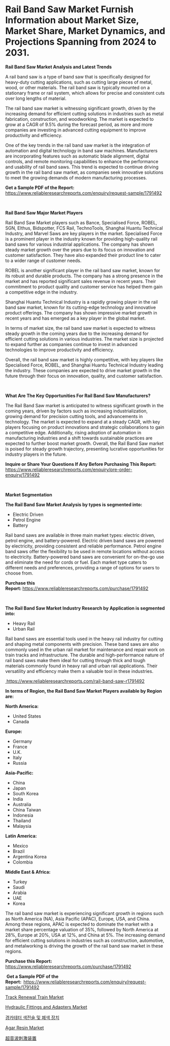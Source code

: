 <p><h1>Rail Band Saw Market Furnish Information about Market Size, Market Share, Market Dynamics, and Projections Spanning from 2024 to 2031.</h1></p><p><strong>Rail Band Saw Market Analysis and Latest Trends</strong></p>
<p><p>A rail band saw is a type of band saw that is specifically designed for heavy-duty cutting applications, such as cutting large pieces of metal, wood, or other materials. The rail band saw is typically mounted on a stationary frame or rail system, which allows for precise and consistent cuts over long lengths of material.</p><p>The rail band saw market is witnessing significant growth, driven by the increasing demand for efficient cutting solutions in industries such as metal fabrication, construction, and woodworking. The market is expected to grow at a CAGR of 9.5% during the forecast period, as more and more companies are investing in advanced cutting equipment to improve productivity and efficiency.</p><p>One of the key trends in the rail band saw market is the integration of automation and digital technology in band saw machines. Manufacturers are incorporating features such as automatic blade alignment, digital controls, and remote monitoring capabilities to enhance the performance and usability of rail band saws. This trend is expected to continue driving growth in the rail band saw market, as companies seek innovative solutions to meet the growing demands of modern manufacturing processes.</p></p>
<p><strong>Get a Sample PDF of the Report:&nbsp;</strong> <a href="https://www.reliableresearchreports.com/enquiry/request-sample/1791492">https://www.reliableresearchreports.com/enquiry/request-sample/1791492</a></p>
<p>&nbsp;</p>
<p><strong>Rail Band Saw Major Market Players</strong></p>
<p><p>Rail Band Saw Market players such as Bance, Specialised Force, ROBEL, SGN, Elthus, Bidspotter, FCS Rail, TechnoTools, Shanghai Huantu Technical Industry, and Marvel Saws are key players in the market. Specialised Force is a prominent player in the industry known for providing high-quality rail band saws for various industrial applications. The company has shown steady market growth over the years due to its focus on innovation and customer satisfaction. They have also expanded their product line to cater to a wider range of customer needs.</p><p>ROBEL is another significant player in the rail band saw market, known for its robust and durable products. The company has a strong presence in the market and has reported significant sales revenue in recent years. Their commitment to product quality and customer service has helped them gain a competitive edge in the industry.</p><p>Shanghai Huantu Technical Industry is a rapidly growing player in the rail band saw market, known for its cutting-edge technology and innovative product offerings. The company has shown impressive market growth in recent years and has emerged as a key player in the global market.</p><p>In terms of market size, the rail band saw market is expected to witness steady growth in the coming years due to the increasing demand for efficient cutting solutions in various industries. The market size is projected to expand further as companies continue to invest in advanced technologies to improve productivity and efficiency.</p><p>Overall, the rail band saw market is highly competitive, with key players like Specialised Force, ROBEL, and Shanghai Huantu Technical Industry leading the industry. These companies are expected to drive market growth in the future through their focus on innovation, quality, and customer satisfaction.</p></p>
<p>&nbsp;</p>
<p><strong>What Are The Key Opportunities For Rail Band Saw Manufacturers?</strong></p>
<p><p>The Rail Band Saw market is anticipated to witness significant growth in the coming years, driven by factors such as increasing industrialization, growing demand for precision cutting tools, and advancements in technology. The market is expected to expand at a steady CAGR, with key players focusing on product innovations and strategic collaborations to gain a competitive edge. Additionally, rising adoption of automation in manufacturing industries and a shift towards sustainable practices are expected to further boost market growth. Overall, the Rail Band Saw market is poised for steady growth trajectory, presenting lucrative opportunities for industry players in the future.</p></p>
<p><strong>Inquire or Share Your Questions If Any Before Purchasing This Report:</strong> <a href="https://www.reliableresearchreports.com/enquiry/pre-order-enquiry/1791492">https://www.reliableresearchreports.com/enquiry/pre-order-enquiry/1791492</a></p>
<p>&nbsp;</p>
<p><strong>Market Segmentation</strong></p>
<p><strong>The Rail Band Saw Market Analysis by types is segmented into:</strong></p>
<p><ul><li>Electric Driven</li><li>Petrol Engine</li><li>Battery</li></ul></p>
<p><p>Rail band saws are available in three main market types: electric driven, petrol engine, and battery-powered. Electric driven band saws are powered by electricity, providing consistent and reliable performance. Petrol engine band saws offer the flexibility to be used in remote locations without access to electricity. Battery-powered band saws are convenient for on-the-go use and eliminate the need for cords or fuel. Each market type caters to different needs and preferences, providing a range of options for users to choose from.</p></p>
<p><strong>Purchase this Report:&nbsp;</strong><a href="https://www.reliableresearchreports.com/purchase/1791492">https://www.reliableresearchreports.com/purchase/1791492</a></p>
<p>&nbsp;</p>
<p><strong>The Rail Band Saw Market Industry Research by Application is segmented into:</strong></p>
<p><ul><li>Heavy Rail</li><li>Urban Rail</li></ul></p>
<p><p>Rail band saws are essential tools used in the heavy rail industry for cutting and shaping metal components with precision. These band saws are also commonly used in the urban rail market for maintenance and repair work on train tracks and infrastructure. The durable and high-performance nature of rail band saws make them ideal for cutting through thick and tough materials commonly found in heavy rail and urban rail applications. Their versatility and efficiency make them a valuable tool in these industries.</p></p>
<p><a href="https://www.reliableresearchreports.com/rail-band-saw-r1791492">&nbsp;https://www.reliableresearchreports.com/rail-band-saw-r1791492</a></p>
<p><strong>In terms of Region, the Rail Band Saw Market Players available by Region are:</strong></p>
<p>
    <p> <strong> North America: </strong>
        <ul>
            <li>United States</li>
            <li>Canada</li>
        </ul>
        </p> 
    <p> <strong> Europe: </strong>
        <ul>
            <li>Germany</li>
            <li>France</li>
            <li>U.K.</li>
            <li>Italy</li>
            <li>Russia</li>
        </ul>
        </p> 
    <p> <strong> Asia-Pacific: </strong>
        <ul>
            <li>China</li>
            <li>Japan</li>
            <li>South Korea</li>
            <li>India</li>
            <li>Australia</li>
            <li>China Taiwan</li>
            <li>Indonesia</li>
            <li>Thailand</li>
            <li>Malaysia</li>
        </ul>
        </p> 
    <p> <strong> Latin America: </strong>
        <ul>
            <li>Mexico</li>
            <li>Brazil</li>
            <li>Argentina Korea</li>
            <li>Colombia</li>
        </ul>
        </p> 
    <p> <strong> Middle East & Africa: </strong>
        <ul>
            <li>Turkey</li>
            <li>Saudi</li>
            <li>Arabia</li>
            <li>UAE</li>
            <li>Korea</li>
        </ul>
    </p>
    </p>
<p><p>The rail band saw market is experiencing significant growth in regions such as North America (NA), Asia Pacific (APAC), Europe, USA, and China. Among these regions, APAC is expected to dominate the market with a market share percentage valuation of 35%, followed by North America at 28%, Europe at 20%, USA at 12%, and China at 5%. The increasing demand for efficient cutting solutions in industries such as construction, automotive, and metalworking is driving the growth of the rail band saw market in these regions.</p></p>
<p><strong>Purchase this Report: </strong><a href="https://www.reliableresearchreports.com/purchase/1791492">https://www.reliableresearchreports.com/purchase/1791492</a></p>
<p>&nbsp;<strong>Get a Sample PDF of the Report:&nbsp;&nbsp;</strong><a href="https://www.reliableresearchreports.com/enquiry/request-sample/1791492">https://www.reliableresearchreports.com/enquiry/request-sample/1791492</a></p>
<p><strong></strong></p>
<p><p><a href="https://github.com/elizabethdagraca/Market-Research-Report-List-3/blob/main/track-renewal-train-market.md">Track Renewal Train Market</a></p><p><a href="https://github.com/santosh758595/Market-Research-Report-List-4/blob/main/hydraulic-fittings-and-adapters-market.md">Hydraulic Fittings and Adapters Market</a></p><p><a href="https://github.com/TrevorKruvalis5678/Market-Research-Report-List-1/blob/main/677038727096.md">경카테터 색전술 및 폐색 장치</a></p><p><a href="https://issuu.com/reportprime-2/docs/agar-resin-market-size-2030.pptx">Agar Resin Market</a></p><p><a href="https://github.com/vtbvgl20191192/Market-Research-Report-List-1/blob/main/462531129542.md">超音波刺激装置</a></p></p>